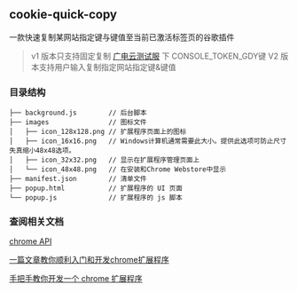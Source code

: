 ## cookie-quick-copy

一款快速复制某网站指定键与键值至当前已激活标签页的谷歌插件

> v1 版本只支持固定复制 [广电云测试服](http://console.dev.guangdianyun.tv/) 下 CONSOLE_TOKEN_GDY键
> V2 版本支持用户输入复制指定网站指定键&键值

### 目录结构

```
├── background.js        // 后台脚本
├── images               // 图标文件
│   ├── icon_128x128.png // 扩展程序页面上的图标
│   ├── icon_16x16.png   // Windows计算机通常需要此大小。提供此选项可防止尺寸失真缩小48x48选项。
│   ├── icon_32x32.png   // 显示在扩展程序管理页面上
│   └── icon_48x48.png   // 在安装和Chrome Webstore中显示
├── manifest.json        // 清单文件
├── popup.html           // 扩展程序的 UI 页面
└── popup.js             // 扩展程序的 js 脚本
```

### 查阅相关文档
[chrome API](https://crxdoc-zh.appspot.com/extensions/api_index#stable_apis)

[一篇文章教你顺利入门和开发chrome扩展程序](https://juejin.im/post/5c135a275188257284143418)

[手把手教你开发一个 chrome 扩展程序](https://juejin.im/post/5e58c06d51882549331cf0ed)